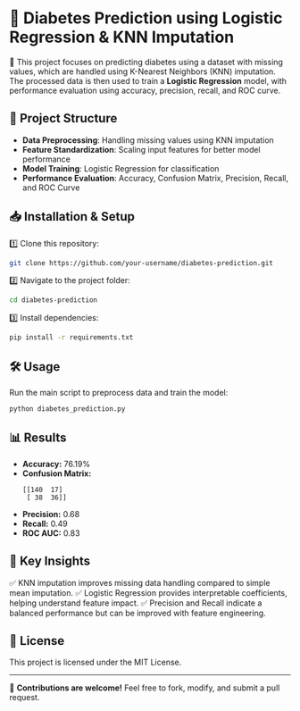 # 🏥 Diabetes Prediction using Logistic Regression & KNN Imputation

🚀 This project focuses on predicting diabetes using a dataset with missing values, which are handled using K-Nearest Neighbors (KNN) imputation. The processed data is then used to train a **Logistic Regression** model, with performance evaluation using accuracy, precision, recall, and ROC curve.

## 📂 Project Structure
- **Data Preprocessing**: Handling missing values using KNN imputation
- **Feature Standardization**: Scaling input features for better model performance
- **Model Training**: Logistic Regression for classification
- **Performance Evaluation**: Accuracy, Confusion Matrix, Precision, Recall, and ROC Curve

## 📥 Installation & Setup
1️⃣ Clone this repository:
```bash
git clone https://github.com/your-username/diabetes-prediction.git
```
2️⃣ Navigate to the project folder:
```bash
cd diabetes-prediction
```
3️⃣ Install dependencies:
```bash
pip install -r requirements.txt
```

## 🛠 Usage
Run the main script to preprocess data and train the model:
```bash
python diabetes_prediction.py
```

## 📊 Results
- **Accuracy:** 76.19%
- **Confusion Matrix:**
  ```
  [[140  17]
   [ 38  36]]
  ```
- **Precision:** 0.68
- **Recall:** 0.49
- **ROC AUC:** 0.83

## 📌 Key Insights
✅ KNN imputation improves missing data handling compared to simple mean imputation.
✅ Logistic Regression provides interpretable coefficients, helping understand feature impact.
✅ Precision and Recall indicate a balanced performance but can be improved with feature engineering.

## 📜 License
This project is licensed under the MIT License.

---
🌟 **Contributions are welcome!** Feel free to fork, modify, and submit a pull request.

